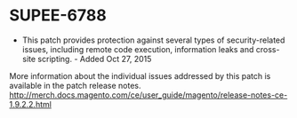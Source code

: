 # SUPEE-6788
- This patch provides protection against several types of security-related issues, including remote code execution, information leaks and cross-site scripting. - Added Oct 27, 2015

More information about the individual issues addressed by this patch is available in the patch release notes.
http://merch.docs.magento.com/ce/user_guide/magento/release-notes-ce-1.9.2.2.html
